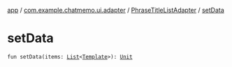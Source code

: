 [app](../../index.md) / [com.example.chatmemo.ui.adapter](../index.md) / [PhraseTitleListAdapter](index.md) / [setData](./set-data.md)

# setData

`fun setData(items: `[`List`](https://kotlinlang.org/api/latest/jvm/stdlib/kotlin.collections/-list/index.html)`<`[`Template`](../../com.example.chatmemo.domain.model.entity/-template/index.md)`>): `[`Unit`](https://kotlinlang.org/api/latest/jvm/stdlib/kotlin/-unit/index.html)